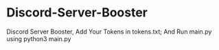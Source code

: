 # Discord-Server-Booster
Discord Server Booster, Add Your Tokens in tokens.txt; And Run main.py using python3 main.py
